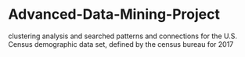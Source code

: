 # Advanced-Data-Mining-Project
clustering analysis and searched patterns and connections for the U.S. Census demographic data set, defined by the census bureau for 2017
